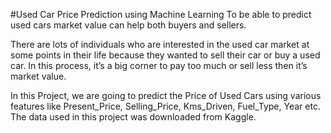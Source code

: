 #Used Car Price Prediction using Machine Learning
To be able to predict used cars market value can help both buyers and sellers. 

There are lots of individuals who are interested in the used car market at some points in their life because they wanted to sell their car or buy a used car. 
In this process, it’s a big corner to pay too much or sell less then it’s market value.

In this Project, we are going to predict the Price of Used Cars using various features like Present_Price, Selling_Price, Kms_Driven, Fuel_Type, Year etc. 
The data used in this project was downloaded from Kaggle.
